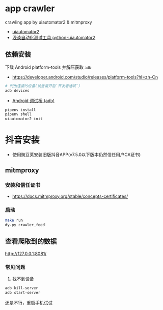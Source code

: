 # app crawler

crawling app by uiautomator2 &amp; mitmproxy

- [uiautomator2](https://github.com/openatx/uiautomator2)
- [浅谈自动化测试工具 python-uiautomator2](https://testerhome.com/topics/11357)

## 依赖安装

下载 Android platform-tools 并解压获取 `adb`
- https://developer.android.com/studio/releases/platform-tools?hl=zh-Cn

```bash
# 列出连接的设备(设备需开启`开发者选项`）
adb devices
```

- [Android 调试桥 (adb)](https://developer.android.com/studio/command-line/adb?hl=zh-Cn)

```bash
pipenv install
pipenv shell
uiautomator2 init
```

# 抖音安装

- 使用豌豆荚安装旧版抖音APP(v7.5.0以下版本仍然信任用户CA证书)

## mitmproxy

### 安装和信任证书
- https://docs.mitmproxy.org/stable/concepts-certificates/

### 启动
```bash
make run
dy.py crawler_feed
```

## 查看爬取到的数据
http://127.0.0.1:8081/

### 常见问题

1. 找不到设备
```bash
adb kill-server
adb start-server
```
还是不行，重启手机试试
